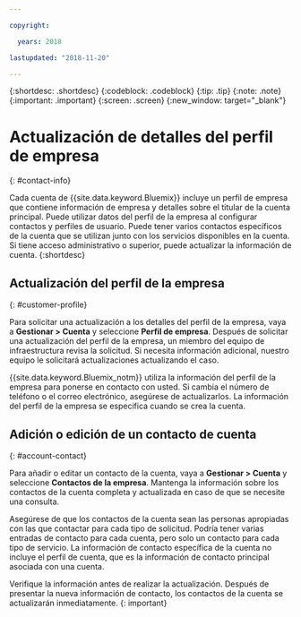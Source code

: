 ```yaml
---

copyright:

  years: 2018

lastupdated: "2018-11-20"

---
```


{:shortdesc: .shortdesc}
{:codeblock: .codeblock}
{:tip: .tip}
{:note: .note}
{:important: .important}
{:screen: .screen}
{:new_window: target="_blank"}


# Actualización de detalles del perfil de empresa
{: #contact-info}

Cada cuenta de {{site.data.keyword.Bluemix}} incluye un perfil de empresa que contiene información de empresa y detalles sobre el titular de la cuenta principal. Puede utilizar datos del perfil de la empresa al configurar contactos y perfiles de usuario. Puede tener varios contactos específicos de la cuenta que se utilizan junto con los servicios disponibles en la cuenta. Si tiene acceso administrativo o superior, puede actualizar la información de cuenta.
{:shortdesc}

## Actualización del perfil de la empresa
{: #customer-profile}

Para solicitar una actualización a los detalles del perfil de la empresa, vaya a **Gestionar > Cuenta** y seleccione **Perfil de empresa**. Después de solicitar una actualización del perfil de la empresa, un miembro del equipo de infraestructura revisa la solicitud. Si necesita información adicional, nuestro equipo le solicitará actualizaciones actualizando el caso.

{{site.data.keyword.Bluemix_notm}} utiliza la información del perfil de la empresa para ponerse en contacto con usted. Si cambia el número de teléfono o el correo electrónico, asegúrese de actualizarlos. La información del perfil de la empresa se especifica cuando se crea la cuenta. 

## Adición o edición de un contacto de cuenta
{: #account-contact}

Para añadir o editar un contacto de la cuenta, vaya a **Gestionar > Cuenta** y seleccione **Contactos de la empresa**. Mantenga la información sobre los contactos de la cuenta completa y actualizada en caso de que se necesite una consulta. 

Asegúrese de que los contactos de la cuenta sean las personas apropiadas con las que contactar para cada tipo de solicitud. Podría tener varias entradas de contacto para cada cuenta, pero solo un contacto para cada tipo de servicio. La información de contacto específica de la cuenta no incluye el perfil de cuenta, que es la información de contacto principal asociada con una cuenta. 

  Verifique la información antes de realizar la actualización. Después de presentar la nueva información de contacto, los contactos de la cuenta se actualizarán inmediatamente. 
  {: important}


